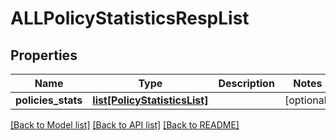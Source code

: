# ALLPolicyStatisticsRespList

## Properties
Name | Type | Description | Notes
------------ | ------------- | ------------- | -------------
**policies_stats** | [**list[PolicyStatisticsList]**](PolicyStatisticsList.md) |  | [optional] 

[[Back to Model list]](../README.md#documentation-for-models) [[Back to API list]](../README.md#documentation-for-api-endpoints) [[Back to README]](../README.md)


